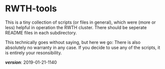 # RWTH-tools

This is a tiny collection of scripts (or files in general), which were (more or less) 
helpful in operation the RWTH cluster.
There should be seperate README files in each subdirectory.

This technically goes without saying, but here we go: 
There is also absolutely no warranty in any case. If you decide to use any of the scripts, it is entirely your resonsibility.

___version___: 2019-01-21-1140
